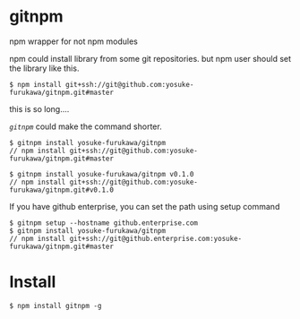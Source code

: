 gitnpm
======================

npm wrapper for not npm modules

npm could install library from some git repositories.
but npm user should set the library like this.

```shell
$ npm install git+ssh://git@github.com:yosuke-furukawa/gitnpm.git#master
```

this is so long....

*`gitnpm`* could make the command shorter.

```shell
$ gitnpm install yosuke-furukawa/gitnpm
// npm install git+ssh://git@github.com:yosuke-furukawa/gitnpm.git#master
```

```shell
$ gitnpm install yosuke-furukawa/gitnpm v0.1.0
// npm install git+ssh://git@github.com:yosuke-furukawa/gitnpm.git#v0.1.0
```

If you have github enterprise, you can set the path using setup command

```shell
$ gitnpm setup --hostname github.enterprise.com
$ gitnpm install yosuke-furukawa/gitnpm
// npm install git+ssh://git@github.enterprise.com:yosuke-furukawa/gitnpm.git#master
```

Install
======================

```shell
$ npm install gitnpm -g
```
